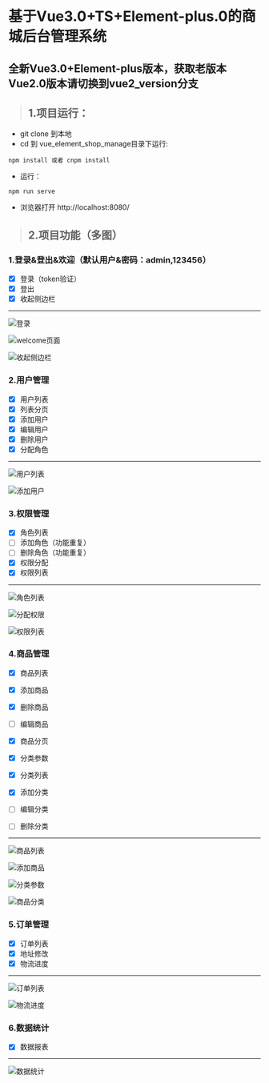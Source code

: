 # 基于Vue3.0+TS+Element-plus.0的商城后台管理系统

## 全新Vue3.0+Element-plus版本，获取老版本Vue2.0版本请切换到vue2_version分支

> ## 1.项目运行：
- git clone 到本地
- cd 到 vue_element_shop_manage目录下运行:

```
npm install 或者 cnpm install
```
- 运行：

```
npm run serve
```
- 浏览器打开 http://localhost:8080/ 
> ## 2.项目功能（多图）
### 1.登录&登出&欢迎（默认用户&密码：admin,123456）
- [x] 登录（token验证）
- [x] 登出
- [x] 收起侧边栏

---

![登录](https://i1.fuimg.com/711726/1fe76aba79dc6ac3.png)

![welcome页面](https://i1.fuimg.com/711726/0746513933bbf916.png)

![收起侧边栏](https://i1.fuimg.com/711726/62719e0654133c67.png)

### 2.用户管理
- [x] 用户列表
- [x] 列表分页
- [x] 添加用户
- [x] 编辑用户
- [x] 删除用户
- [x] 分配角色

---
![用户列表](https://i1.fuimg.com/711726/7e891d33d8364716.png)

![添加用户](https://i1.fuimg.com/711726/4b7607d15c5c099d.png)

### 3.权限管理
- [x] 角色列表
- [ ] 添加角色（功能重复）
- [ ] 删除角色（功能重复）
- [x] 权限分配
- [x] 权限列表

---
![角色列表](https://i1.fuimg.com/711726/f8b9b072102e37e8.png)

![分配权限](https://i1.fuimg.com/711726/9ca8488aee60dfab.png)

![权限列表](https://i1.fuimg.com/711726/59cc964e32c8b2fd.png)

### 4.商品管理
- [x] 商品列表
- [x] 添加商品
- [x] 删除商品
- [ ] 编辑商品
- [x] 商品分页
- [x] 分类参数
- [x] 分类列表
- [x] 添加分类
- [ ] 编辑分类
- [ ] 删除分类


---
![商品列表](https://i1.fuimg.com/711726/46fa689dfe537843.png)

![添加商品](https://i1.fuimg.com/711726/58d357a91b86f28f.png)

![分类参数](https://i1.fuimg.com/711726/b3c5276435c6ce2d.png)

![商品分类](https://i1.fuimg.com/711726/b717a442d69bf18d.png)

### 5.订单管理
- [x] 订单列表
- [x] 地址修改
- [x] 物流进度

---
![订单列表](https://i1.fuimg.com/711726/17c622da1ccb3a28.png)

![物流进度](https://i1.fuimg.com/711726/b8f3feaeeb92b73e.png)

### 6.数据统计
- [x] 数据报表

---
![数据统计](https://i1.fuimg.com/711726/9abab6d201cfa144.png)











